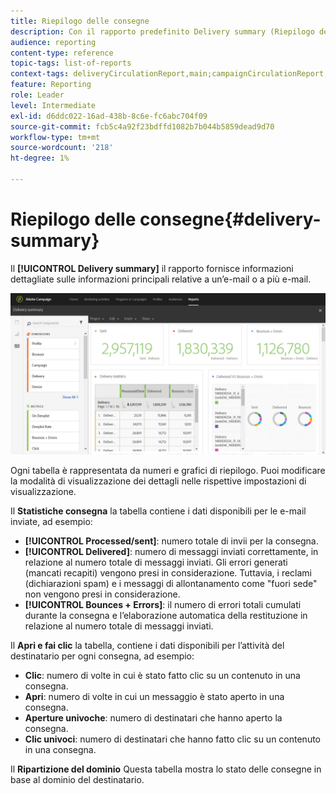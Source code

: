 ```yaml
---
title: Riepilogo delle consegne
description: Con il rapporto predefinito Delivery summary (Riepilogo delle consegne), scopri le statistiche sulle consegne, ad esempio il numero di invii, mancati recapiti e aperture.
audience: reporting
content-type: reference
topic-tags: list-of-reports
context-tags: deliveryCirculationReport,main;campaignCirculationReport,main;programCirculationReport,main
feature: Reporting
role: Leader
level: Intermediate
exl-id: d6ddc022-16ad-438b-8c6e-fc6abc704f09
source-git-commit: fcb5c4a92f23bdffd1082b7b044b5859dead9d70
workflow-type: tm+mt
source-wordcount: '218'
ht-degree: 1%

---
```


# Riepilogo delle consegne{#delivery-summary}

Il **[!UICONTROL Delivery summary]** il rapporto fornisce informazioni dettagliate sulle informazioni principali relative a un’e-mail o a più e-mail.

![](assets/campaign_reports_1.png)

Ogni tabella è rappresentata da numeri e grafici di riepilogo. Puoi modificare la modalità di visualizzazione dei dettagli nelle rispettive impostazioni di visualizzazione.

Il **Statistiche consegna** la tabella contiene i dati disponibili per le e-mail inviate, ad esempio:

* **[!UICONTROL Processed/sent]**: numero totale di invii per la consegna.
* **[!UICONTROL Delivered]**: numero di messaggi inviati correttamente, in relazione al numero totale di messaggi inviati. Gli errori generati (mancati recapiti) vengono presi in considerazione. Tuttavia, i reclami (dichiarazioni spam) e i messaggi di allontanamento come &quot;fuori sede&quot; non vengono presi in considerazione.
* **[!UICONTROL Bounces + Errors]**: il numero di errori totali cumulati durante la consegna e l’elaborazione automatica della restituzione in relazione al numero totale di messaggi inviati.

Il **Apri e fai clic** la tabella, contiene i dati disponibili per l’attività del destinatario per ogni consegna, ad esempio:

* **Clic**: numero di volte in cui è stato fatto clic su un contenuto in una consegna.
* **Apri**: numero di volte in cui un messaggio è stato aperto in una consegna.
* **Aperture univoche**: numero di destinatari che hanno aperto la consegna.
* **Clic univoci**: numero di destinatari che hanno fatto clic su un contenuto in una consegna.

Il **Ripartizione del dominio** Questa tabella mostra lo stato delle consegne in base al dominio del destinatario.
